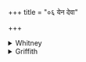 +++
title = "०६ येन देवा"

+++

<details><summary>Whitney</summary>

### Translation
6. By whom the gods discovered the immortal; by whom they made the herbs  
rich in honey; by whom the gods brought the heaven (*svàr*)—let him free  
us from distress.

### Notes
The comm. takes *amṛta* in **a** as meaning the drink of immortality;  
more probably it signifies immortality itself.
</details>

<details><summary>Griffith</summary>

Through whom the Gods discovered life eternal, through whom they stored the plants with pleasant juices, Through whom they brought to men the light of heaven. May he deliver us from grief and trouble.
</details>
